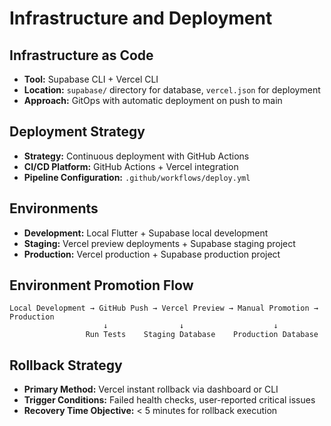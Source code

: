 # Infrastructure and Deployment

## Infrastructure as Code
- **Tool:** Supabase CLI + Vercel CLI
- **Location:** `supabase/` directory for database, `vercel.json` for deployment
- **Approach:** GitOps with automatic deployment on push to main

## Deployment Strategy
- **Strategy:** Continuous deployment with GitHub Actions
- **CI/CD Platform:** GitHub Actions + Vercel integration
- **Pipeline Configuration:** `.github/workflows/deploy.yml`

## Environments
- **Development:** Local Flutter + Supabase local development
- **Staging:** Vercel preview deployments + Supabase staging project
- **Production:** Vercel production + Supabase production project

## Environment Promotion Flow
```
Local Development → GitHub Push → Vercel Preview → Manual Promotion → Production
                     ↓                ↓                    ↓
                 Run Tests    Staging Database    Production Database
```

## Rollback Strategy
- **Primary Method:** Vercel instant rollback via dashboard or CLI
- **Trigger Conditions:** Failed health checks, user-reported critical issues
- **Recovery Time Objective:** < 5 minutes for rollback execution
